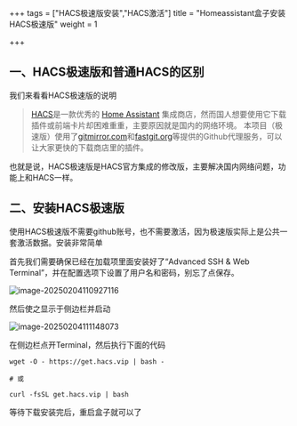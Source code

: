 +++
tags = ["HACS极速版安装","HACS激活"]
title = "Homeassistant盒子安装HACS极速版"
weight = 1

+++

## 一、HACS极速版和普通HACS的区别

我们来看看HACS极速版的说明

> [HACS](https://hacs.xyz/)是一款优秀的 [Home Assistant](https://www.home-assistant.io/) 集成商店，然而国人想要使用它下载插件或前端卡片却困难重重，主要原因就是国内的网络环境。 本项目（极速版）使用了[gitmirror.com](https://gitmirror.com/)和[fastgit.org](https://fastgit.org/)等提供的Github代理服务，可以让大家更快的下载商店里的插件。

也就是说，HACS极速版是HACS官方集成的修改版，主要解决国内网络问题，功能上和HACS一样。

## 二、安装HACS极速版

使用HACS极速版不需要github账号，也不需要激活，因为极速版实际上是公共一套激活数据。安装非常简单

首先我们需要确保已经在加载项里面安装好了“Advanced SSH & Web Terminal”，并在配置选项下设置了用户名和密码，别忘了点保存。

![image-20250204110927116](https://pic.456766.xyz/20250204110927228.png)

然后使之显示于侧边栏并启动

![image-20250204111148073](https://pic.456766.xyz/20250204111148157.png)

在侧边栏点开Terminal，然后执行下面的代码



```
wget -O - https://get.hacs.vip | bash -

# 或

curl -fsSL get.hacs.vip | bash
```

等待下载安装完后，重启盒子就可以了

